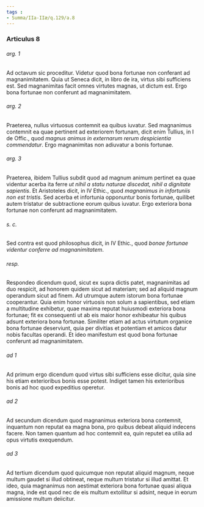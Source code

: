 ```yaml
---
tags : 
- Summa/IIa-IIæ/q.129/a.8
---
```


### Articulus 8

###### arg. 1
Ad octavum sic proceditur. Videtur quod bona fortunae non conferant ad magnanimitatem. Quia ut Seneca dicit, in libro de ira, virtus sibi sufficiens est. Sed magnanimitas facit omnes virtutes magnas, ut dictum est. Ergo bona fortunae non conferunt ad magnanimitatem.

###### arg. 2
Praeterea, nullus virtuosus contemnit ea quibus iuvatur. Sed magnanimus contemnit ea quae pertinent ad exteriorem fortunam, dicit enim Tullius, in I de Offic., quod *magnus animus in externarum rerum despicientia commendatur*. Ergo magnanimitas non adiuvatur a bonis fortunae.

###### arg. 3
Praeterea, ibidem Tullius subdit quod ad magnum animum pertinet ea quae videntur acerba ita ferre *ut nihil a statu naturae discedat, nihil a dignitate sapientis*. Et Aristoteles dicit, in IV Ethic., quod *magnanimus in infortuniis non est tristis*. Sed acerba et infortunia opponuntur bonis fortunae, quilibet autem tristatur de subtractione eorum quibus iuvatur. Ergo exteriora bona fortunae non conferunt ad magnanimitatem.

###### s. c.
Sed contra est quod philosophus dicit, in IV Ethic., quod *bonae fortunae videntur conferre ad magnanimitatem*.

###### resp.
Respondeo dicendum quod, sicut ex supra dictis patet, magnanimitas ad duo respicit, ad honorem quidem sicut ad materiam; sed ad aliquid magnum operandum sicut ad finem. Ad utrumque autem istorum bona fortunae cooperantur. Quia enim honor virtuosis non solum a sapientibus, sed etiam a multitudine exhibetur, quae maxima reputat huiusmodi exteriora bona fortunae; fit ex consequenti ut ab eis maior honor exhibeatur his quibus adsunt exteriora bona fortunae. Similiter etiam ad actus virtutum organice bona fortunae deserviunt, quia per divitias et potentiam et amicos datur nobis facultas operandi. Et ideo manifestum est quod bona fortunae conferunt ad magnanimitatem.

###### ad 1
Ad primum ergo dicendum quod virtus sibi sufficiens esse dicitur, quia sine his etiam exterioribus bonis esse potest. Indiget tamen his exterioribus bonis ad hoc quod expeditius operetur.

###### ad 2
Ad secundum dicendum quod magnanimus exteriora bona contemnit, inquantum non reputat ea magna bona, pro quibus debeat aliquid indecens facere. Non tamen quantum ad hoc contemnit ea, quin reputet ea utilia ad opus virtutis exequendum.

###### ad 3
Ad tertium dicendum quod quicumque non reputat aliquid magnum, neque multum gaudet si illud obtineat, neque multum tristatur si illud amittat. Et ideo, quia magnanimus non aestimat exteriora bona fortunae quasi aliqua magna, inde est quod nec de eis multum extollitur si adsint, neque in eorum amissione multum deiicitur.

